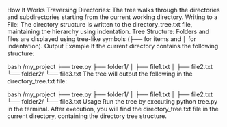 How It Works
Traversing Directories: The tree walks through the directories and subdirectories starting from the current working directory.
Writing to a File: The directory structure is written to the directory_tree.txt file, maintaining the hierarchy using indentation.
Tree Structure: Folders and files are displayed using tree-like symbols (├── for items and │ for indentation).
Output Example
If the current directory contains the following structure:

bash
/my_project
├── tree.py
├── folder1/
│   ├── file1.txt
│   ├── file2.txt
└── folder2/
    └── file3.txt
The tree will output the following in the directory_tree.txt file:

bash
/my_project
├── tree.py
├── folder1/
│   ├── file1.txt
│   ├── file2.txt
└── folder2/
    └── file3.txt
Usage
Run the tree by executing python tree.py in the terminal.
After execution, you will find the directory_tree.txt file in the current directory, containing the directory tree structure.
